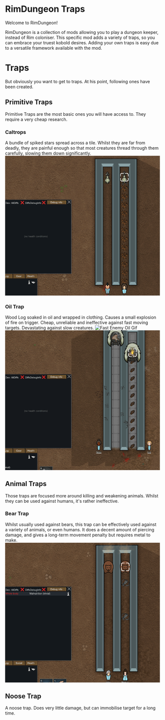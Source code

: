 # RimDungeon Traps
Welcome to RimDungeon! 

RimDungeon is a collection of mods allowing you to play a dungeon keeper, instead of Rim coloniser.
This specific mod adds a variety of traps, so you can embrace your truest kobold desires. Adding your own traps is easy due to a versatile framework available with the mod.

# Traps
But obviously you want to get to traps. At his point, following ones have been created.
## Primitive Traps
Primitive Traps are the most basic ones you will have access to. They require a very cheap research.
### Caltrops
A bundle of spiked stars spread across a tile. Whilst they are far from deadly, they are painful enough so that most creatures thread through them carefully, slowing them down significantly.
![Caltrop Gif](https://github.com/miki4920/RimDungeon_Traps/blob/main/Wiki/Caltrops.gif)

### Oil Trap
Wood Log soaked in oil and wrapped in clothing. Causes a small explosion of fire on trigger. Cheap, unreliable and ineffective against fast moving targets. Devastating against slow creatures.
![Fast Enemy Oil Gif](https://github.com/miki4920/RimDungeon_Traps/blob/main/Wiki/Oil_Fast.gif)
![Slow Enemy Oil Gif](https://github.com/miki4920/RimDungeon_Traps/blob/main/Wiki/Oil_Slow.gif)

## Animal Traps
Those traps are focused more around killing and weakening animals. Whilst they can be used against humans, it's rather ineffective.
### Bear Trap
Whilst usually used against bears, this trap can be effectively used against a variety of animals, or even humans. It does a decent amount of piercing damage, and gives a long-term movement penalty but requires metal to make.
![Bear Trap Gif](https://github.com/miki4920/RimDungeon_Traps/blob/main/Wiki/Bear_Trap.gif)


## Noose Trap
A noose trap. Does very little damage, but can immobilise target for a long time. 


